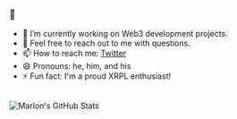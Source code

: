 ### 👋

- 🔭 I’m currently working on Web3 development projects.
- 💬 Feel free to reach out to me with questions.
- 📫 How to reach me: [Twitter](https://www.twitter.com/ithinkobjects)
- 😄 Pronouns: he, him, and his
- ⚡ Fun fact: I'm a proud XRPL enthusiast!

##

![Marlon's GitHub Stats](https://github-readme-stats.vercel.app/api?username=marlonaesparza&show_icons=true&theme=dark)

